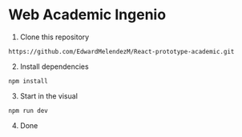# Web Academic Ingenio

1. Clone this repository
```
https://github.com/EdwardMelendezM/React-prototype-academic.git
```

2.  Install dependencies
```
npm install
```

3. Start in the visual
```
npm run dev
```

4. Done
